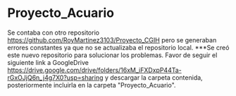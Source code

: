 # Proyecto_Acuario
Se contaba con otro repositorio https://github.com/RoyMartinez3103/Proyecto_CGIH pero se generaban errores constantes ya que no se actualizaba el repositorio local.
***Se creó este nuevo repositorio para solucionar los problemas.
Favor de seguir el siguiente link a GoogleDrive https://drive.google.com/drive/folders/16xM_iFXDxpP44Ta-rGxOJjQ6n_j4g7X0?usp=sharing y descargar la carpeta contenida, posteriormente incluirla en la carpeta "Proyecto_Acuario".
